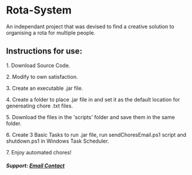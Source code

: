# Rota-System
An independant project that was devised to find a creative solution to organising a rota for multiple people.

<h2> Instructions for use: </h1>

<p>1. Download Source Code. </p>
<p>2. Modify to own satisfaction. </p>
<p>3. Create an executable .jar file. </p>
<p>4. Create a folder to place .jar file in and set it as the default location for genereating chore .txt files. </p>
<p>5. Download the files in the 'scripts' folder and save them in the same folder. </p>
<p>6. Create 3 Basic Tasks to run .jar file, run sendChoresEmail.ps1 script and shutdown.ps1 in Windows Task Scheduler. </p>
<p>7. Enjoy automated chores! </p>

<h5> Support: <a href = "yashwant.rathor@blueyonder.co.uk? subject = Feedback &body = Message"> Email Contact </a> </h5>
